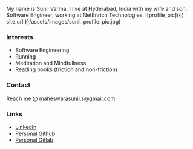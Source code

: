 
My name is Sunil Varma. I live at Hyderabad, India with my wife and son.
Software Engineer, working at NetEnrich Technologies.
![profile_pic]({{ site.url }}/assets/images/sunil_profile_pic.jpg)

### Interests
- Software Engineering
- Running
- Meditation and Mindfullness
- Reading books (friction and non-friction)


### Contact
Reach me @ maheswarasunil.s@gmail.com

### Links
- [LinkedIn](https://www.linkedin.com/in/sunil-varma-36b42315/)
- [Personal Github](https://github.com/maheswarasunil)
- [Personal Gitlab](https://gitlab.com/maheswarasunil)